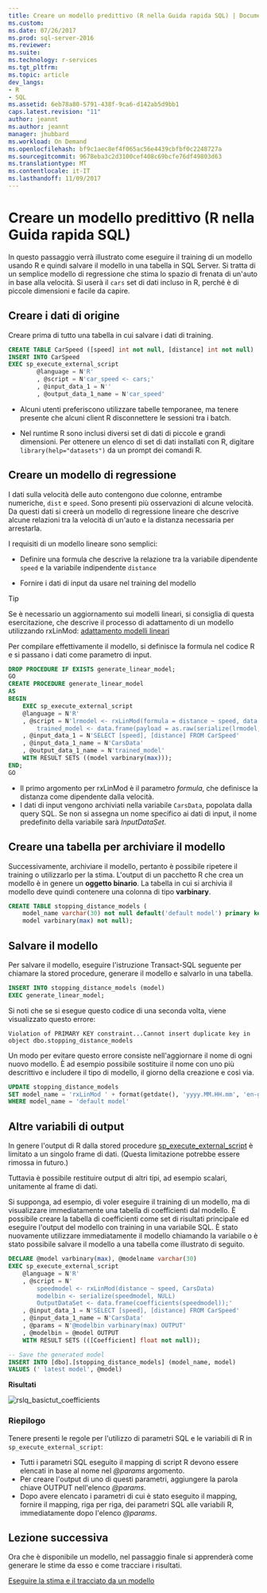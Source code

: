 ```yaml
---
title: Creare un modello predittivo (R nella Guida rapida SQL) | Documenti Microsoft
ms.custom: 
ms.date: 07/26/2017
ms.prod: sql-server-2016
ms.reviewer: 
ms.suite: 
ms.technology: r-services
ms.tgt_pltfrm: 
ms.topic: article
dev_langs:
- R
- SQL
ms.assetid: 6eb78a80-5791-438f-9ca6-d142ab5d9bb1
caps.latest.revision: "11"
author: jeannt
ms.author: jeannt
manager: jhubbard
ms.workload: On Demand
ms.openlocfilehash: bf9c1aec8ef4f065ac56e4439cbfbf0c2248727a
ms.sourcegitcommit: 9678eba3c2d3100cef408c69bcfe76df49803d63
ms.translationtype: MT
ms.contentlocale: it-IT
ms.lasthandoff: 11/09/2017
---
```

# <a name="create-a-predictive-model-r-in-sql-quickstart"></a>Creare un modello predittivo (R nella Guida rapida SQL)

In questo passaggio verrà illustrato come eseguire il training di un modello usando R e quindi salvare il modello in una tabella in SQL Server. Si tratta di un semplice modello di regressione che stima lo spazio di frenata di un'auto in base alla velocità. Si userà il `cars` set di dati incluso in R, perché è di piccole dimensioni e facile da capire.

## <a name="create-the-source-data"></a>Creare i dati di origine

Creare prima di tutto una tabella in cui salvare i dati di training.

```sql
CREATE TABLE CarSpeed ([speed] int not null, [distance] int not null)
INSERT INTO CarSpeed
EXEC sp_execute_external_script
        @language = N'R'
        , @script = N'car_speed <- cars;'
        , @input_data_1 = N''
        , @output_data_1_name = N'car_speed'
```

+ Alcuni utenti preferiscono utilizzare tabelle temporanee, ma tenere presente che alcuni client R disconnettere le sessioni tra i batch.

+ Nel runtime R sono inclusi diversi set di dati di piccole e grandi dimensioni. Per ottenere un elenco di set di dati installati con R, digitare `library(help="datasets")` da un prompt dei comandi R.

## <a name="create-a-regression-model"></a>Creare un modello di regressione

I dati sulla velocità delle auto contengono due colonne, entrambe numeriche, `dist` e `speed`. Sono presenti più osservazioni di alcune velocità. Da questi dati si creerà un modello di regressione lineare che descrive alcune relazioni tra la velocità di un'auto e la distanza necessaria per arrestarla.

I requisiti di un modello lineare sono semplici:

+ Definire una formula che descrive la relazione tra la variabile dipendente `speed` e la variabile indipendente `distance`

+ Fornire i dati di input da usare nel training del modello

> [!TIP]
> Se è necessario un aggiornamento sui modelli lineari, si consiglia di questa esercitazione, che descrive il processo di adattamento di un modello utilizzando rxLinMod: [adattamento modelli lineari](https://docs.microsoft.com/r-server/r/how-to-revoscaler-linear-model)

Per compilare effettivamente il modello, si definisce la formula nel codice R e si passano i dati come parametro di input.

```sql
DROP PROCEDURE IF EXISTS generate_linear_model;
GO
CREATE PROCEDURE generate_linear_model
AS
BEGIN
    EXEC sp_execute_external_script
    @language = N'R'
    , @script = N'lrmodel <- rxLinMod(formula = distance ~ speed, data = CarsData);
        trained_model <- data.frame(payload = as.raw(serialize(lrmodel, connection=NULL)));'
    , @input_data_1 = N'SELECT [speed], [distance] FROM CarSpeed'
    , @input_data_1_name = N'CarsData'
    , @output_data_1_name = N'trained_model'
    WITH RESULT SETS ((model varbinary(max)));
END;
GO
```

+ Il primo argomento per rxLinMod è il parametro *formula*, che definisce la distanza come dipendente dalla velocità.
+ I dati di input vengono archiviati nella variabile `CarsData`, popolata dalla query SQL. Se non si assegna un nome specifico ai dati di input, il nome predefinito della variabile sarà _InputDataSet_.

## <a name="create-a-table-for-storing-the-model"></a>Creare una tabella per archiviare il modello

Successivamente, archiviare il modello, pertanto è possibile ripetere il training o utilizzarlo per la stima. L'output di un pacchetto R che crea un modello è in genere un **oggetto binario**. La tabella in cui si archivia il modello deve quindi contenere una colonna di tipo **varbinary**.

```sql
CREATE TABLE stopping_distance_models (
    model_name varchar(30) not null default('default model') primary key,
    model varbinary(max) not null);
```

## <a name="save-the-model"></a>Salvare il modello

Per salvare il modello, eseguire l'istruzione Transact-SQL seguente per chiamare la stored procedure, generare il modello e salvarlo in una tabella.

```sql
INSERT INTO stopping_distance_models (model)
EXEC generate_linear_model;
```

Si noti che se si esegue questo codice di una seconda volta, viene visualizzato questo errore:

```
Violation of PRIMARY KEY constraint...Cannot insert duplicate key in object dbo.stopping_distance_models
```

Un modo per evitare questo errore consiste nell'aggiornare il nome di ogni nuovo modello. È ad esempio possibile sostituire il nome con uno più descrittivo e includere il tipo di modello, il giorno della creazione e così via.

```sql
UPDATE stopping_distance_models
SET model_name = 'rxLinMod ' + format(getdate(), 'yyyy.MM.HH.mm', 'en-gb')
WHERE model_name = 'default model'
```

## <a name="output-additional-variables"></a>Altre variabili di output

In genere l'output di R dalla stored procedure [sp_execute_external_script](../../relational-databases/system-stored-procedures/sp-execute-external-script-transact-sql.md) è limitato a un singolo frame di dati. (Questa limitazione potrebbe essere rimossa in futuro.)

Tuttavia è possibile restituire output di altri tipi, ad esempio scalari, unitamente al frame di dati.

Si supponga, ad esempio, di voler eseguire il training di un modello, ma di visualizzare immediatamente una tabella di coefficienti dal modello. È possibile creare la tabella di coefficienti come set di risultati principale ed eseguire l'output del modello con training in una variabile SQL. È stato nuovamente utilizzare immediatamente il modello chiamando la variabile o è stato possibile salvare il modello a una tabella come illustrato di seguito.

```sql
DECLARE @model varbinary(max), @modelname varchar(30)
EXEC sp_execute_external_script
    @language = N'R'
    , @script = N'
        speedmodel <- rxLinMod(distance ~ speed, CarsData)
        modelbin <- serialize(speedmodel, NULL)
        OutputDataSet <- data.frame(coefficients(speedmodel));'
    , @input_data_1 = N'SELECT [speed], [distance] FROM CarSpeed'
    , @input_data_1_name = N'CarsData'
    , @params = N'@modelbin varbinary(max) OUTPUT'
    , @modelbin = @model OUTPUT
    WITH RESULT SETS (([Coefficient] float not null));

-- Save the generated model
INSERT INTO [dbo].[stopping_distance_models] (model_name, model)
VALUES (' latest model', @model)
```

**Risultati**

![rslq_basictut_coefficients](media/rslq-basictut-coefficients.PNG)

### <a name="summary"></a>Riepilogo

Tenere presenti le regole per l'utilizzo di parametri SQL e le variabili di R in `sp_execute_external_script`:

+ Tutti i parametri SQL eseguito il mapping di script R devono essere elencati in base al nome nel  _@params_  argomento.
+ Per creare l'output di uno di questi parametri, aggiungere la parola chiave OUTPUT nell'elenco _@params_.
+ Dopo avere elencato i parametri di cui è stato eseguito il mapping, fornire il mapping, riga per riga, dei parametri SQL alle variabili R, immediatamente dopo l'elenco _@params_.

## <a name="next-lesson"></a>Lezione successiva

Ora che è disponibile un modello, nel passaggio finale si apprenderà come generare le stime da esso e come tracciare i risultati.

[Eseguire la stima e il tracciato da un modello](../tutorials/rtsql-predict-and-plot-from-model.md)


